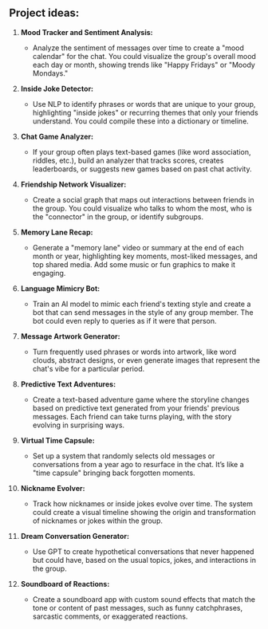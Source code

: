 ## Project ideas:

1. **Mood Tracker and Sentiment Analysis:**
   - Analyze the sentiment of messages over time to create a "mood calendar" for the chat. You could visualize the group's overall mood each day or month, showing trends like "Happy Fridays" or "Moody Mondays."

2. **Inside Joke Detector:**
   - Use NLP to identify phrases or words that are unique to your group, highlighting "inside jokes" or recurring themes that only your friends understand. You could compile these into a dictionary or timeline.

3. **Chat Game Analyzer:**
   - If your group often plays text-based games (like word association, riddles, etc.), build an analyzer that tracks scores, creates leaderboards, or suggests new games based on past chat activity.

4. **Friendship Network Visualizer:**
   - Create a social graph that maps out interactions between friends in the group. You could visualize who talks to whom the most, who is the "connector" in the group, or identify subgroups.

5. **Memory Lane Recap:**
   - Generate a "memory lane" video or summary at the end of each month or year, highlighting key moments, most-liked messages, and top shared media. Add some music or fun graphics to make it engaging.

6. **Language Mimicry Bot:**
   - Train an AI model to mimic each friend's texting style and create a bot that can send messages in the style of any group member. The bot could even reply to queries as if it were that person.

7. **Message Artwork Generator:**
   - Turn frequently used phrases or words into artwork, like word clouds, abstract designs, or even generate images that represent the chat's vibe for a particular period.

8. **Predictive Text Adventures:**
   - Create a text-based adventure game where the storyline changes based on predictive text generated from your friends' previous messages. Each friend can take turns playing, with the story evolving in surprising ways.

9. **Virtual Time Capsule:**
   - Set up a system that randomly selects old messages or conversations from a year ago to resurface in the chat. It’s like a "time capsule" bringing back forgotten moments.

10. **Nickname Evolver:**
    - Track how nicknames or inside jokes evolve over time. The system could create a visual timeline showing the origin and transformation of nicknames or jokes within the group.

11. **Dream Conversation Generator:**
    - Use GPT to create hypothetical conversations that never happened but could have, based on the usual topics, jokes, and interactions in the group.

12. **Soundboard of Reactions:**
    - Create a soundboard app with custom sound effects that match the tone or content of past messages, such as funny catchphrases, sarcastic comments, or exaggerated reactions.

